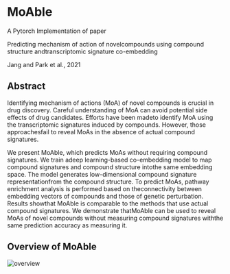 # MoAble

A Pytorch Implementation of paper

Predicting mechanism of action of novelcompounds using compound structure andtranscriptomic signature co-embedding

Jang and Park et al., 2021

## Abstract

Identifying mechanism of actions (MoA) of novel compounds is crucial in drug discovery. Careful understanding of MoA can avoid potential side effects of drug candidates. Efforts have been madeto identify MoA using the transcriptomic signatures induced by compounds. However, those approachesfail to reveal MoAs in the absence of actual compound signatures.

We present MoAble, which predicts MoAs without requiring compound signatures. We train adeep learning-based co-embedding model to map compound signatures and compound structure intothe same embedding space. The model generates low-dimensional compound signature representationfrom the compound structure. To predict MoAs, pathway enrichment analysis is performed based on theconnectivity between embedding vectors of compounds and those of genetic perturbation. Results showthat MoAble is comparable to the methods that use actual compound signatures. We demonstrate thatMoAble can be used to reveal MoAs of novel compounds without measuring compound signatures withthe same prediction accuracy as measuring it.

## Overview of MoAble

![overview](https://user-images.githubusercontent.com/56992294/106699777-dbf52a80-6626-11eb-824a-cf41530380d5.png)

